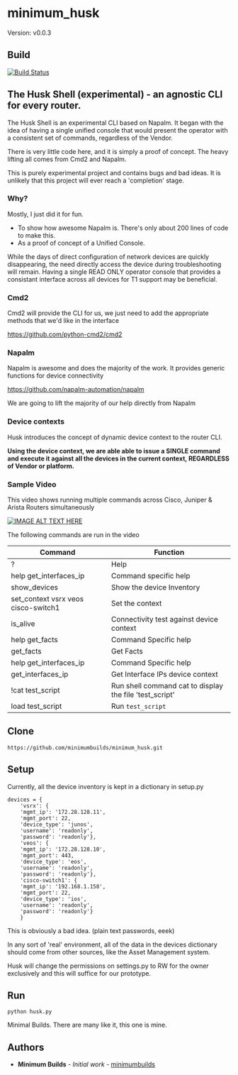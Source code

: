 # minimum_husk

Version: v0.0.3

## Build
[![Build Status](https://travis-ci.org/minimumbuilds/minimum_husk.svg?branch=v0.0.3)](https://travis-ci.org/minimumbuilds/minimum_husk)

## The Husk Shell (experimental) - an agnostic CLI for every router.

The Husk Shell is an experimental CLI based on Napalm.  It began with the idea of
having a single unified console that would present the operator with a consistent 
set of commands, regardless of the Vendor.

There is very little code here, and it is simply a proof of concept. The heavy lifting all comes
from Cmd2 and Napalm. 

This is purely experimental project and contains bugs and bad ideas.  It is unlikely that 
this project will ever reach a 'completion' stage. 

### Why?

Mostly, I just did it for fun.

- To show how awesome Napalm is. There's only about 200 lines of code to make this.
- As a proof of concept of a Unified Console.

While the days of direct configuration of network devices are quickly disappearing, the need
directly access the device during troubleshooting will remain.  Having a single READ ONLY 
operator console that provides a consistant interface across all devices for T1 support
may be beneficial. 	



### Cmd2

Cmd2 will provide the CLI for us, we just need to add the appropriate methods that we'd like 
in the interface

https://github.com/python-cmd2/cmd2

### Napalm

Napalm is awesome and does the majority of the work. It provides generic functions for device 
connectivity
 
https://github.com/napalm-automation/napalm

We are going to lift the majority of our help directly from Napalm

### Device contexts

Husk introduces the concept of dynamic device context to the router CLI.

**Using the device context, we are able able to issue a SINGLE command and execute it against all the 
devices in the current context, REGARDLESS of Vendor or platform.**

### Sample Video

This video shows running multiple commands across Cisco, Juniper & Arista Routers simultaneously

[![IMAGE ALT TEXT HERE](http://img.youtube.com/vi/9u4f2YOfuBk/0.jpg)](http://www.youtube.com/watch?v=9u4f2YOfuBk)
 
The following commands are run in the video


| Command   |   Function  |
|------------------------------------|---------------------------------------------------------------------------|
|?|  Help|
|help get_interfaces_ip| Command specific help |
|show_devices| Show the device Inventory | 
|set_context vsrx veos cisco-switch1 | Set the context |
|is_alive| Connectivity test against device context |:w
|help get_facts | Command Specific help |
|get_facts | Get Facts |
|help get_interfaces_ip | Command Specific help |
|get_interfaces_ip | Get Interface IPs device context |
|!cat test_script | Run shell command cat to display the file 'test_script' |
|load test_script | Run `test_script` |


## Clone 

	https://github.com/minimumbuilds/minimum_husk.git

## Setup

Currently, all the device inventory is kept in a dictionary in setup.py

	devices = {
	    'vsrx': {
		'mgmt_ip': '172.28.128.11',
		'mgmt_port': 22,
		'device_type': 'junos',
		'username': 'readonly',
		'password': 'readonly'},
	    'veos': {
		'mgmt_ip': '172.28.128.10',
		'mgmt_port': 443,
		'device_type': 'eos',
		'username': 'readonly',
		'password': 'readonly'},
	    'cisco-switch1': {
		'mgmt_ip': '192.168.1.158',
		'mgmt_port': 22,
		'device_type': 'ios',
		'username': 'readonly',
		'password': 'readonly'}
	    }

This is obviously a bad idea. (plain text passwords, eeek)

In any sort of 'real' environment, all of the data in the
devices dictionary should come from other sources, like the Asset Management system.

Husk will change the  permissions on settings.py to RW for the owner exclusively
and this will suffice for our prototype.

## Run

	python husk.py



Minimal Builds. There are many like it, this one is mine.

## Authors

* **Minimum Builds** - *Initial work* - [minimumbuilds](https://github.com/minimumbuilds)
